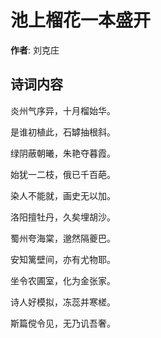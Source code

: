# 池上榴花一本盛开

**作者**: 刘克庄

## 诗词内容

炎州气序异，十月榴始华。

是谁初植此，石罅抽根斜。

绿阴蔽朝曦，朱艳夺暮霞。

始犹一二枝，俄已千百葩。

染人不能就，画史无以加。

洛阳擅牡丹，久矣埋胡沙。

蜀州夸海棠，邈然隔夔巴。

安知篱壁间，亦有尤物耶。

坐令农圃室，化为金张家。

诗人好模拟，冻蕊并寒槎。

斯篇傥令见，无乃讥吾奢。

